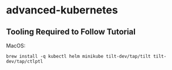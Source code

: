 # advanced-kubernetes

## Tooling Required to Follow Tutorial

MacOS:

```shell
brew install -q kubectl helm minikube tilt-dev/tap/tilt tilt-dev/tap/ctlptl
```
